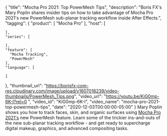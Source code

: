 {
  "title": "Mocha Pro 2021: Top PowerMesh Tips",
  "description": "Boris FX's Mary Poplin shares insider tips on how to take advantage of Mocha Pro 2021's new PowerMesh sub-planar tracking workflow inside After Effects.",
  "tagging": {
    "product": [
      "Mocha Pro"
    ],
    "host": [

    ],
    "series": [

    ],
    "feature": [
      "Mocha Tracking",
      "PowerMesh"
    ],
    "language": [

    ]
  },
  "thumbnail_url": "https://borisfx-com-res.cloudinary.com/image/upload/v1607018239/video-thumbnails/PowerMesh_Tips.png",
  "video_url": "https://youtu.be/KiG0mp-6K-I?rel=0 ",
  "video_id": "KiG0mp-6K-I",
  "video_name": "mocha-pro-2021-top-powermesh-tips",
  "date": "2020-12-03T00:00:00-05:00"
}
Mary Poplin shows you how to track faces, skin, and organic surfaces using [Mocha Pro 2021's](https://borisfx.com/products/mocha-pro/ "Boris FX Mocha Pro") new PowerMesh feature. Learn some of the trickier ins-and-outs of the new sub-planar tracking workflow - and get ready to supercharge digital makeup, graphics, and advanced compositing tasks.

